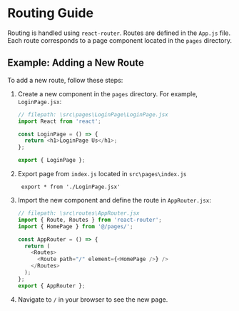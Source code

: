 # Routing Guide

Routing is handled using `react-router`. Routes are defined in the `App.js` file. Each route corresponds to a page component located in the `pages` directory.

## Example: Adding a New Route

To add a new route, follow these steps:

1. Create a new component in the `pages` directory. For example, `LoginPage.jsx`:

   ```javascript
   // filepath: \src\pages\LoginPage\LoginPage.jsx
   import React from 'react';

   const LoginPage = () => {
     return <h1>LoginPage Us</h1>;
   };

   export { LoginPage };
   ```

2. Export page from `index.js` located in `src\pages\index.js`

   ```
    export * from './LoginPage.jsx'
   ```

3. Import the new component and define the route in `AppRouter.jsx`:

   ```javascript
   // filepath: \src\routes\AppRouter.jsx
   import { Route, Routes } from 'react-router';
   import { HomePage } from '@/pages/';

   const AppRouter = () => {
     return (
       <Routes>
         <Route path="/" element={<HomePage />} />
       </Routes>
     );
   };
   export { AppRouter };
   ```

4. Navigate to `/` in your browser to see the new page.
